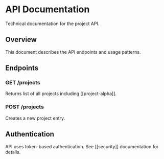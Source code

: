 # API Documentation

Technical documentation for the project API.

## Overview

This document describes the API endpoints and usage patterns.

## Endpoints

### GET /projects
Returns list of all projects including [[project-alpha]].

### POST /projects
Creates a new project entry.

## Authentication

API uses token-based authentication. See [[security]] documentation for details.